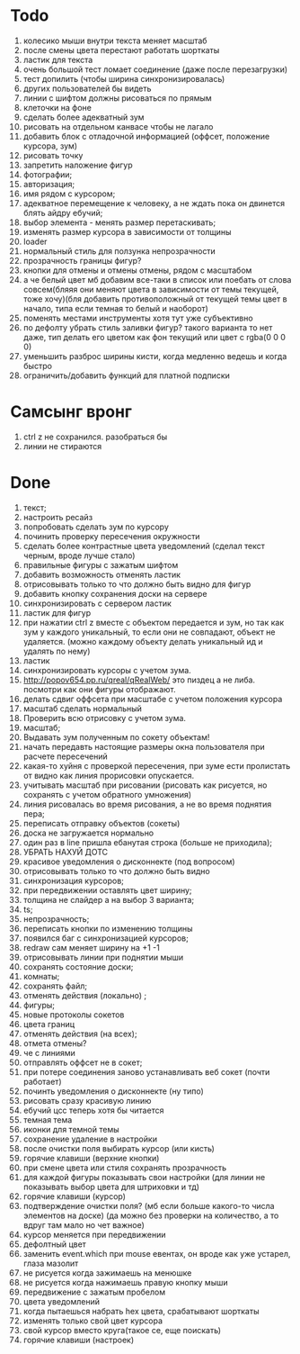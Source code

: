 # Todo

1.  колесико мыши внутри текста меняет масштаб
2.  после смены цвета перестают работать шорткаты
3.  ластик для текста
4.  очень большой тест ломает соединение (даже после перезагрузки)
5.  тест допилить (чтобы ширина синхронизировалась)
6.  других пользователей бы видеть
7.  линии с шифтом должны рисоваться по прямым
8.  клеточки на фоне
9.  сделать более адекватный зум
10. рисовать на отдельном канвасе чтобы не лагало
11. добавить блок с отладочной информацией (оффсет, положение курсора, зум)
12. рисовать точку
13. запретить наложение фигур
14. фотографии;
15. авторизация;
16. имя рядом с курсором;
17. адекватное перемещение к человеку, а не ждать пока он двинется блять айдру ебучий;
18. выбор элемента - менять размер перетаскивать;
19. изменять размер курсора в зависимости от толщины
20. loader
21. нормальный стиль для ползунка непрозрачности
22. прозрачность границы фигур?
23. кнопки для отмены и отмены отмены, рядом с масштабом
24. а че белый цвет мб добавим все-таки в список или поебать от слова совсем(бляяя они меняют цвета в зависимости от темы текущей, тоже хочу)(бля добавить противоположный от текущей темы цвет в начало, типа если темная то белый и наоборот)
25. поменять местами инструменты хотя тут уже субъективно
26. по дефолту убрать стиль заливки фигур? такого варианта то нет даже, тип делать его цветом как фон текущий или цвет с rgba(0 0 0 0)
27. уменьшить разброс ширины кисти, когда медленно ведешь и когда быстро
28. ограничить/добавить функций для платной подписки

# Самсынг вронг

1. ctrl z не сохранился. разобраться бы
2. линии не стираются

# Done

1.  текст;
2.  настроить ресайз
3.  попробовать сделать зум по курсору
4.  починить проверку пересечения окружности
5.  сделать более контрастные цвета уведомлений (сделал текст черным, вроде лучше стало)
6.  правильные фигуры с зажатым шифтом
7.  добавить возможность отменять ластик
8.  отрисовывать только то что должно быть видно для фигур
9.  добавить кнопку сохранения доски на сервере
10. синхронизировать с сервером ластик
11. ластик для фигур
12. при нажатии ctrl z вместе с объектом передается и зум, но так как зум у каждого уникальный, то если они не совпадают, объект не удаляется. (можно каждому объекту делать уникальный ид и удалять по нему)
13. ластик
14. синхронизировать курсоры с учетом зума.
15. http://popov654.pp.ru/qreal/qRealWeb/ это пиздец а не либа. посмотри как они фигуры отображают.
16. делать сдвиг оффсета при масштабе с учетом положения курсора
17. масштаб сделать нормальный
18. Проверить всю отрисовку с учетом зума.
19. масштаб;
20. Выдавать зум полученным по сокету объектам!
21. начать передавть настоящие размеры окна пользователя при расчете пересечений
22. какая-то хуйня с проверкой пересечения, при зуме ести пролистать от видно как линия прорисовки опускается.
23. учитывать масштаб при рисовании (рисовать как рисуется, но сохранять с учетом обратного умножения)
24. линия рисовалась во время рисования, а не во время поднятия пера;
25. переписать отправку объектов (сокеты)
26. доска не загружается нормально
27. один раз в line пришла ебанутая строка (больше не приходила);
28. УБРАТЬ НАХУЙ ДОТС
29. красивое уведомления о дисконнекте (под вопросом)
30. отрисовывать только то что должно быть видно
31. синхронизация курсоров;
32. при передвижении оставлять цвет ширину;
33. толщина не слайдер а на выбор 3 варианта;
34. ts;
35. непрозрачность;
36. переписать кнопки по изменению толщины
37. появился баг с синхронизацией курсоров;
38. redraw сам меняет ширину на +1 -1
39. отрисовывать линии при поднятии мыши
40. сохранять состояние доски;
41. комнаты;
42. сохранять файл;
43. отменять действия (локально) ;
44. фигуры;
45. новые протоколы сокетов
46. цвета границ
47. отменять действия (на всех);
48. отмета отмены?
49. че с линиями
50. отправлять оффсет не в сокет;
51. при потере соединения заново устанавливать веб сокет (почти работает)
52. починть уведомления о дисконнекте (ну типо)
53. рисовать сразу красивую линию
54. ебучий цсс теперь хотя бы читается
55. темная тема
56. иконки для темной темы
57. сохранение удаление в настройки
58. после очистки поля выбирать курсор (или кисть)
59. горячие клавиши (верхние кнопки)
60. при смене цвета или стиля сохранять прозрачность
61. для каждой фигуры показывать свои настройки (для линии не показывать выбор цвета для штриховки и тд)
62. горячие клавиши (курсор)
63. подтверждение очистки поля? (мб если больше какого-то числа элементов на доске) (да можно без проверки на количество, а то вдруг там мало но чет важное)
64. курсор меняется при передвижении
65. дефолтный цвет
66. заменить event.which при mouse евентах, он вроде как уже устарел, глаза мазолит
67. не рисуется когда зажимаешь на менюшке
68. не рисуется когда нажимаешь правую кнопку мыши
69. передвижение с зажатым пробелом
70. цвета уведомлений
71. когда пытаешься набрать hex цвета, срабатывают шорткаты
72. изменять только свой цвет курсора
73. свой курсор вместо круга(такое се, еще поискать)
74. горячие клавиши (настроек)

